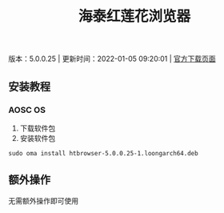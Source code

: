 ﻿---
id: 95
title: 海泰红莲花浏览器
toc: true
weight: 95
---

版本：5.0.0.25 | 更新时间：2022-01-05 09:20:01 | [官方下载页面](http://app.loongapps.cn/#/detail/95)

## 安装教程

### AOSC OS

1. 下载软件包
2. 安装软件包

```
sudo oma install htbrowser-5.0.0.25-1.loongarch64.deb
```

## 额外操作

无需额外操作即可使用
